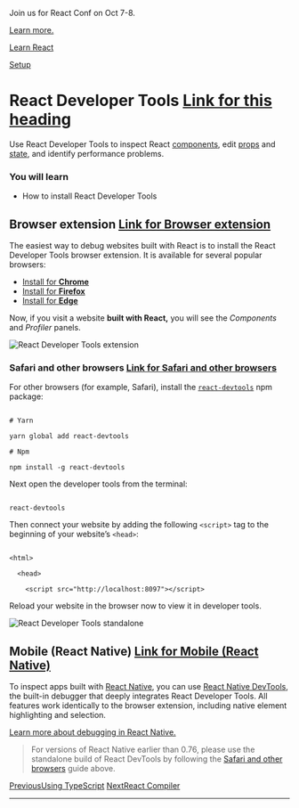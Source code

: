 Join us for React Conf on Oct 7-8.

[Learn more.](https://conf.react.dev/)

[Learn React](https://react.dev/learn)

[Setup](https://react.dev/learn/setup)

# React Developer Tools [Link for this heading](https://react.dev/learn/react-developer-tools\#undefined "Link for this heading")

Use React Developer Tools to inspect React [components](https://react.dev/learn/your-first-component), edit [props](https://react.dev/learn/passing-props-to-a-component) and [state](https://react.dev/learn/state-a-components-memory), and identify performance problems.

### You will learn

- How to install React Developer Tools

## Browser extension [Link for Browser extension ](https://react.dev/learn/react-developer-tools\#browser-extension "Link for Browser extension ")

The easiest way to debug websites built with React is to install the React Developer Tools browser extension. It is available for several popular browsers:

- [Install for **Chrome**](https://chrome.google.com/webstore/detail/react-developer-tools/fmkadmapgofadopljbjfkapdkoienihi?hl=en)
- [Install for **Firefox**](https://addons.mozilla.org/en-US/firefox/addon/react-devtools/)
- [Install for **Edge**](https://microsoftedge.microsoft.com/addons/detail/react-developer-tools/gpphkfbcpidddadnkolkpfckpihlkkil)

Now, if you visit a website **built with React,** you will see the _Components_ and _Profiler_ panels.

![React Developer Tools extension](https://react.dev/images/docs/react-devtools-extension.png)

### Safari and other browsers [Link for Safari and other browsers ](https://react.dev/learn/react-developer-tools\#safari-and-other-browsers "Link for Safari and other browsers ")

For other browsers (for example, Safari), install the [`react-devtools`](https://www.npmjs.com/package/react-devtools) npm package:

```sp-pre-placeholder grow-[2]

# Yarn

yarn global add react-devtools

# Npm

npm install -g react-devtools
```

Next open the developer tools from the terminal:

```sp-pre-placeholder grow-[2]

react-devtools
```

Then connect your website by adding the following `<script>` tag to the beginning of your website’s `<head>`:

```sp-pre-placeholder grow-[2]

<html>

  <head>

    <script src="http://localhost:8097"></script>
```

Reload your website in the browser now to view it in developer tools.

![React Developer Tools standalone](https://react.dev/images/docs/react-devtools-standalone.png)

## Mobile (React Native) [Link for Mobile (React Native) ](https://react.dev/learn/react-developer-tools\#mobile-react-native "Link for Mobile (React Native) ")

To inspect apps built with [React Native](https://reactnative.dev/), you can use [React Native DevTools](https://reactnative.dev/docs/react-native-devtools), the built-in debugger that deeply integrates React Developer Tools. All features work identically to the browser extension, including native element highlighting and selection.

[Learn more about debugging in React Native.](https://reactnative.dev/docs/debugging)

> For versions of React Native earlier than 0.76, please use the standalone build of React DevTools by following the [Safari and other browsers](https://react.dev/learn/react-developer-tools#safari-and-other-browsers) guide above.

[PreviousUsing TypeScript](https://react.dev/learn/typescript) [NextReact Compiler](https://react.dev/learn/react-compiler)

* * *